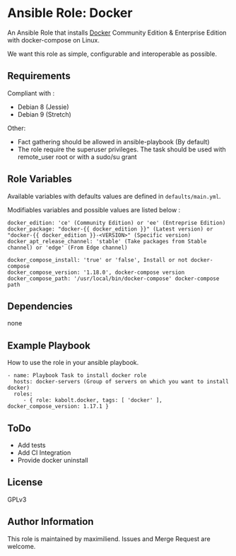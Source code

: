 Ansible Role: Docker
====================

An Ansible Role that installs [Docker](https://www.docker.com) Community Edition & Enterprise Edition with docker-compose on Linux.

We want this role as simple, configurable and interoperable as possible.

Requirements
------------

Compliant with :
- Debian 8 (Jessie)
- Debian 9 (Stretch)

Other:
- Fact gathering should be allowed in ansible-playbook (By default)
- The role require the superuser privileges. The task should be used with remote_user root or with a sudo/su grant


Role Variables
--------------

Available variables with defaults values are defined in `defaults/main.yml`.

Modifiables variables and possible values are listed below :

```
docker_edition: 'ce' (Community Edition) or 'ee' (Entreprise Edition)
docker_package: "docker-{{ docker_edition }}" (Latest version) or "docker-{{ docker_edition }}-<VERSION>" (Specific version)
docker_apt_release_channel: 'stable' (Take packages from Stable channel) or 'edge' (From Edge channel)

docker_compose_install: 'true' or 'false', Install or not docker-compose
docker_compose_version: '1.18.0', docker-compose version
docker_compose_path: '/usr/local/bin/docker-compose' docker-compose path
```

Dependencies
------------

none


Example Playbook
----------------

How to use the role in your ansible playbook.

    - name: Playbook Task to install docker role
      hosts: docker-servers (Group of servers on which you want to install docker)
      roles:
         - { role: kabolt.docker, tags: [ 'docker' ], docker_compose_version: 1.17.1 }


ToDo
----

- Add tests
- Add CI Integration
- Provide docker uninstall


License
-------

GPLv3


Author Information
------------------

This role is maintained by maximiliend. Issues and Merge Request are welcome.
